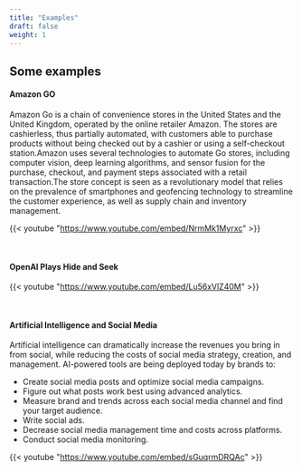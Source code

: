 ```yaml
---
title: "Examples"
draft: false
weight: 1
---
```


## Some examples

#### **Amazon GO**

Amazon Go is a chain of convenience stores in the United States and the United Kingdom, operated by the online retailer Amazon. The stores are cashierless, thus partially automated, with customers able to purchase products without being checked out by a cashier or using a self-checkout station.Amazon uses several technologies  to automate Go stores, including computer vision, deep learning algorithms, and sensor fusion for the purchase, checkout, and payment steps associated with a retail transaction.The store concept is seen as a revolutionary model that relies on the prevalence of smartphones and geofencing technology to streamline the customer experience, as well as supply chain and inventory management.

{{< youtube "https://www.youtube.com/embed/NrmMk1Myrxc" >}}

<br>

#### **OpenAI Plays Hide and Seek**

{{< youtube "https://www.youtube.com/embed/Lu56xVlZ40M" >}}

<br>

#### **Artificial Intelligence and Social Media**

Artificial intelligence can dramatically increase the revenues you bring in from social, while reducing the costs of social media strategy, creation, and management.
AI-powered tools are being deployed today by brands to:

- Create social media posts and optimize social media campaigns.
- Figure out what posts work best using advanced analytics.
- Measure brand and trends across each social media channel and find your target audience.
- Write social ads.
- Decrease social media management time and costs across platforms.
- Conduct social media monitoring.

{{< youtube "https://www.youtube.com/embed/sGuqrmDRQAc" >}}